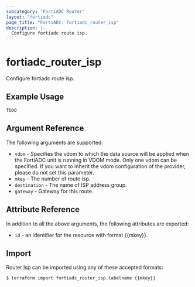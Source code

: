 ```yaml
---
subcategory: "FortiADC Router"
layout: "fortiadc"
page_title: "FortiADC: fortiadc_router_isp"
description: |-
  Configure fortiadc route isp.
---
```


# fortiadc_router_isp
Configure fortiadc route isp.

## Example Usage
```hcl
TODO
```

## Argument Reference

The following arguments are supported:

* `vdom` - Specifies the vdom to which the data source will be applied when the FortiADC unit is running in VDOM mode. Only one vdom can be specified. If you want to inherit the vdom configuration of the provider, please do not set this parameter.
* `mkey` - The number of route isp.
* `destination` - The name of ISP address group. 
* `gateway` - Gateway for this route. 

## Attribute Reference

In addition to all the above arguments, the following attributes are exported:
* `id` - an identifier for the resource with format {{mkey}}.

## Import
 Router Isp can be imported using any of these accepted formats:
```
$ terraform import fortiadc_router_isp.labelname {{mkey}}
```
